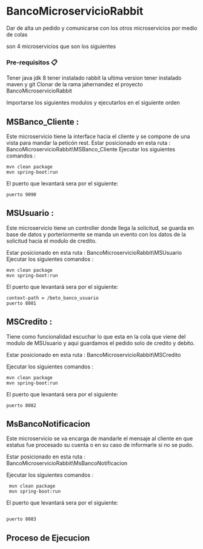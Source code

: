 # BancoMicroservicioRabbit
Dar de alta un pedido y comunicarse con los otros microservicios por medio de colas


son 4 microservicios que son los siguientes

### Pre-requisitos 📋
Tener java jdk 8
tener instalado rabbit la ultima version
tener instalado maven y git
Clonar de la rama jahernandez el proyecto BancoMicroservicioRabbit

Importarse los siguientes modulos y ejecutarlos en el siguiente orden

## MSBanco_Cliente : 
Este microservicio tiene la interface hacia el cliente y se compone de una vista para mandar la peticón rest.
Estar posicionado en esta ruta : BancoMicroservicioRabbit\MSBanco_Cliente
Ejecutar los siguientes comandos :
  ```
  mvn clean package
  mvn spring-boot:run
  ``` 
  
  El puerto que levantará sera por el siguiente:
  
   ```
   puerto 9090
   
   ```
  
## MSUsuario : 
Este microservicio tiene un controller donde llega la solicitud, se guarda en base de datos y porteriormente se manda un evento con los datos de la solicitud hacia el modulo de credito.

Estar posicionado en esta ruta : BancoMicroservicioRabbit\MSUsuario
Ejecutar los siguientes comandos : 
  ```
  mvn clean package
  mvn spring-boot:run
  ``` 

  El puerto que levantará sera por el siguiente:
  
   ```
   context-path = /beto_banco_usuario
   puerto 8081
   ```
## MSCredito : 
Tiene como funcionalidad escuchar lo que esta en la cola que viene del modulo de MSUsuario y aqui guardamos el pedido solo de credito y debito.

Estar posicionado en esta ruta : BancoMicroservicioRabbit\MSCredito

Ejecutar los siguientes comandos :
  ```
  mvn clean package
  mvn spring-boot:run
  ``` 

  El puerto que levantará sera por el siguiente:
  
   ```
   puerto 8082
   ```

## MsBancoNotificacion 
Este microservicio se va encarga de mandarle el mensaje al cliente en que estatus fue procesado su cuenta o en su caso de informarle 
si no se pudo.

Estar posicionado en esta ruta : BancoMicroservicioRabbit\MsBancoNotificacion

Ejecutar los siguientes comandos :
 ```
  mvn clean package
  mvn spring-boot:run
  ``` 

  El puerto que levantará sera por el siguiente:
  
   ```
   
   puerto 8083
   ```
   
  ## Proceso de Ejecucion 
  
  
